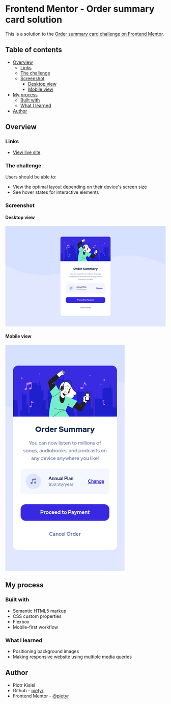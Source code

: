 # Frontend Mentor - Order summary card solution

This is a solution to the [Order summary card challenge on Frontend Mentor](https://www.frontendmentor.io/challenges/order-summary-component-QlPmajDUj).

## Table of contents

-   [Overview](#overview)
    -   [Links](#links)
    -   [The challenge](#the-challenge)
    -   [Screenshot](#screenshot)
        -   [Desktop view](#desktop-view)
        -   [Mobile view](#mobile-view)
-   [My process](#my-process)
    -   [Built with](#built-with)
    -   [What I learned](#what-i-learned)
-   [Author](#author)

## Overview

### Links

-   [View live site](https://pietyr.github.io/order-summary-component/)

### The challenge

Users should be able to:

-   View the optimal layout depending on their device's screen size
-   See hover states for interactive elements

### Screenshot

#### Desktop view

![](./images/screenshot-desktop.png)

#### Mobile view

![](./images/screenshot-mobile.png)

## My process

### Built with

-   Semantic HTML5 markup
-   CSS custom properties
-   Flexbox
-   Mobile-first workflow

### What I learned

-   Positioning background images
-   Making responsive website using multiple media queries

## Author

-   Piotr Kisiel
-   Github - [pietyr](https://github.com/pietyr)
-   Frontend Mentor - [@pietyr](https://www.frontendmentor.io/profile/pietyr)
